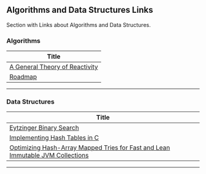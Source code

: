 ## Algorithms and Data Structures Links

Section with Links about Algorithms and Data Structures.


### Algorithms
| **Title**  |
|---|
| [A General Theory of Reactivity] |
| [Roadmap] |
------------



### Data Structures
| **Title**  |
|---|
| [Eytzinger Binary Search] |
| [Implementing Hash Tables in C] |
| [Optimizing Hash-Array Mapped Tries for Fast and Lean Immutable JVM Collections] |
------------



[comment]: # (Algorithms)
[A General Theory of Reactivity]: <https://github.com/kriskowal/gtor>
[Roadmap]: <https://neetcode.io/roadmap>



[comment]: # (Data Structures)
[Eytzinger Binary Search]: <https://algorithmica.org/en/eytzinger>
[Implementing Hash Tables in C]: <https://www.andreinc.net/2021/10/02/implementing-hash-tables-in-c-part-1>
[Optimizing Hash-Array Mapped Tries for Fast and Lean Immutable JVM Collections]: <https://michael.steindorfer.name/publications/oopsla15.pdf>